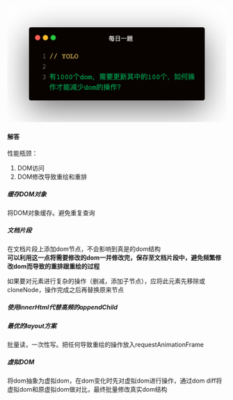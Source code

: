 
![](1.jpeg)

#### 解答
性能瓶颈：
1. DOM访问
2. DOM修改导致重绘和重排

##### 缓存DOM对象
将DOM对象缓存。避免重复查询

##### 文档片段
在文档片段上添加dom节点，不会影响到真是的dom结构   
**可以利用这一点将需要修改的dom一并修改完，保存至文档片段中，避免频繁修改dom而导致的重排跟重绘的过程**   

如果要对元素进行复杂的操作（删减，添加子节点），应将此元素先移除或cloneNode，操作完成之后再替换原来节点   

##### 使用innerHtml代替高频的appendChild

##### 最优的layout方案
批量读，一次性写。把任何导致重绘的操作放入requestAnimationFrame

##### 虚拟DOM
将dom抽象为虚拟dom，在dom变化时先对虚拟dom进行操作，通过dom diff将虚拟dom和原虚拟dom做对比，最终批量修改真实dom结构